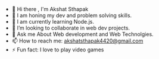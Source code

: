 - 👋 Hi there , I'm Akshat Sthapak
- 🔭 I am honing my dev and problem solving skills.
- 🌱 I am currently learning Node.js.
- 👯 I’m looking to collaborate in web dev projects.
- 💬 Ask me About Web development and Web Technolgies.
- 📫 How to reach me: akshatsthapak4420@gmail.com
- ⚡ Fun fact: I love to play video games

